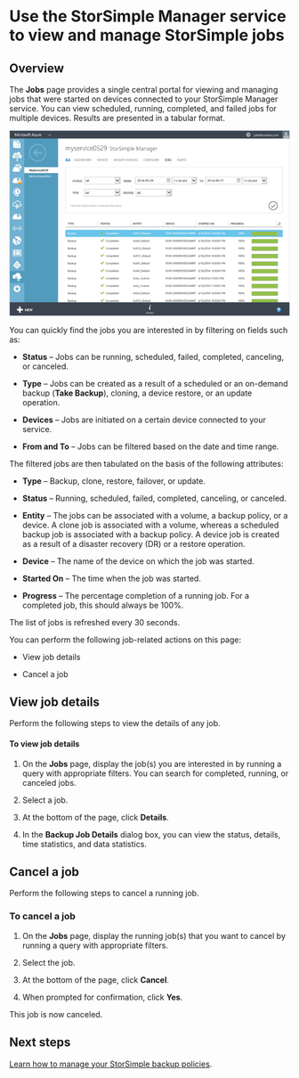 <properties 
   pageTitle="View and manage StorSimple jobs | Microsoft Azure"
   description="Describes the StorSimple Manager service Jobs page and how to use it to track recent, current, and scheduled backup jobs."
   services="storsimple"
   documentationCenter="NA"
   authors="alkohli"
   manager="carolz"
   editor=""/>
<tags 
   ms.service="storsimple"
   ms.devlang="NA"
   ms.topic="article"
   ms.tgt_pltfrm="NA"
   ms.workload="TBD"
   ms.date="09/01/2015"
   ms.author="alkohli" />

# Use the StorSimple Manager service to view and manage StorSimple jobs

## Overview

The **Jobs** page provides a single central portal for viewing and managing jobs that were started on devices connected to your StorSimple Manager service. You can view scheduled, running, completed, and failed jobs for multiple devices. Results are presented in a tabular format. 

![Jobs page](./media/storsimple-manage-jobs/HCS_JobsPage.png)

You can quickly find the jobs you are interested in by filtering on fields such as:

- **Status** – Jobs can be running, scheduled, failed, completed, canceling, or canceled.

- **Type** – Jobs can be created as a result of a scheduled or an on-demand backup (**Take Backup**), cloning, a device restore, or an update operation.

- **Devices** – Jobs are initiated on a certain device connected to your service.

- **From and To** – Jobs can be filtered based on the date and time range.

The filtered jobs are then tabulated on the basis of the following attributes:

- **Type** – Backup, clone, restore, failover, or update.

- **Status** – Running, scheduled, failed, completed, canceling, or canceled.

- **Entity** – The jobs can be associated with a volume, a backup policy, or a device. A clone job is associated with a volume, whereas a scheduled backup job is associated with a backup policy. A device job is created as a result of a disaster recovery (DR) or a restore operation.

- **Device** – The name of the device on which the job was started.

- **Started On** – The time when the job was started.

- **Progress** – The percentage completion of a running job. For a completed job, this should always be 100%.

The list of jobs is refreshed every 30 seconds.

You can perform the following job-related actions on this page:

- View job details

- Cancel a job

## View job details

Perform the following steps to view the details of any job.

#### To view job details

1. On the **Jobs** page, display the job(s) you are interested in by running a query with appropriate filters. You can search for completed, running, or canceled jobs.

2. Select a job.

3. At the bottom of the page, click **Details**.

4. In the **Backup Job Details** dialog box, you can view the status, details, time statistics, and data statistics.

## Cancel a job

Perform the following steps to cancel a running job.

### To cancel a job

1. On the **Jobs** page, display the running job(s) that you want to cancel by running a query with appropriate filters.

1. Select the job.

1. At the bottom of the page, click **Cancel**.

1. When prompted for confirmation, click **Yes**.

This job is now canceled.

## Next steps

[Learn how to manage your StorSimple backup policies](storsimple-manage-backup-policies.md).